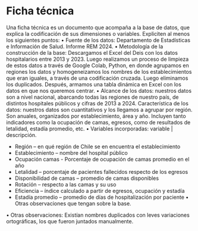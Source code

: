 # Ficha técnica 

Una ficha técnica es un documento que acompaña a la base de datos, que explica la codificación de sus dimensiones o variables. Expliciten al menos los siguientes puntos:
•	Fuente de los datos: Departamento de Estadísticas e Información de Salud. Informe REM 2024.
•	Metodología de la construcción de la base: Descargamos el Excel del Deis con los datos hospitalarios entre 2013 y 2023. Luego realizamos un proceso de limpieza de estos datos a través de Google Colab, Python, en donde agrupamos en regiones los datos y homogeneizamos los nombres de los establecimientos que eran iguales, a través de una codificación cruzada. Luego eliminamos los duplicados. Después, armamos una tabla dinámica en Excel con los datos en que nos queremos centrar.
•	Alcance de los datos: nuestros datos son a nivel nacional, abarcando todas las regiones de nuestro país, de distintos hospitales públicos y cifras de 2013 a 2024. 
Característica de los datos: nuestros datos son cuantitativos y los llegamos a agrupar por región. Son anuales, organizados por establecimiento, área y año. Incluyen tanto indicadores como la ocupación de camas, egresos, como de resultados de letalidad, estadía promedio, etc.
•	Variables incorporadas: variable | descripción.
-	Región – en qué región de Chile se en encuentra el establecimiento
-	Establecimiento – nombre del hospital público 
-	Ocupación camas - Porcentaje de ocupación de camas promedio en el año
-	Letalidad – porcentaje de pacientes fallecidos respecto de los egresos 
-	Disponibilidad de camas – promedio de camas disponibles
-	Rotación – respecto a las camas y su uso
-	Eficiencia – índice calculado a partir de egresos, ocupación y estadía
-	Estadía promedio – promedio de días de hospitalización por paciente 
•	Otras observaciones que tengan sobre la base.

• Otras observaciones:
Existían nombres duplicados con leves variaciones ortográficas, los que fueron juntados manualmente.




